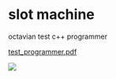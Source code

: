 # slot machine
octavian test c++ programmer

[test_programmer.pdf](https://github.com/koziura/slot_machine/blob/master//docs/test_programmer.pdf)

![](kozura.gif)
